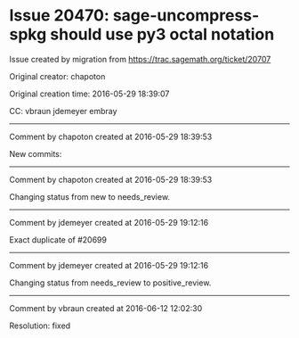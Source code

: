 # Issue 20470: sage-uncompress-spkg should use py3 octal notation

Issue created by migration from https://trac.sagemath.org/ticket/20707

Original creator: chapoton

Original creation time: 2016-05-29 18:39:07

CC:  vbraun jdemeyer embray




---

Comment by chapoton created at 2016-05-29 18:39:53

New commits:


---

Comment by chapoton created at 2016-05-29 18:39:53

Changing status from new to needs_review.


---

Comment by jdemeyer created at 2016-05-29 19:12:16

Exact duplicate of #20699


---

Comment by jdemeyer created at 2016-05-29 19:12:16

Changing status from needs_review to positive_review.


---

Comment by vbraun created at 2016-06-12 12:02:30

Resolution: fixed

